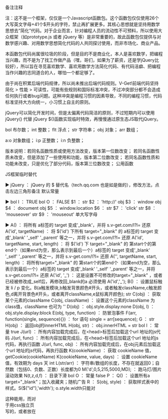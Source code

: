 备注注释

注：这不是一个框架，仅仅是一个Javascript函数包。这个函数包仅仅使用26个大写英文字母+41个$开头的字符，禁止再扩展更多。其核心思想就是坚持用数学思想去“简化”代码。对于企业而言，针对编程人员的流动性不可预料，所以使用大众框架（如prototype.js 或者 jQuery 等）是非常重要的，故此函数包仅提供与对数学感兴趣、对用数学思想简化代码的人共同探讨使用，而非市场化、商业产品。

本函数包代码尚属很垃圾的阶段，但是目的不是商业化，本人是喜欢数学，把编程当兴趣，而不是为了找工作做产品（嘿，哥们，如果为了薪资，还是学jQuery比较好），所以旨在寻觅喜欢数学、喜欢用数学方法简化代码、有代码洁癖、把编程当作兴趣的志同道合的人，哪怕一个都足够了。

由于尚在积累后端代码规律，所以尚未推出后端代码规则。V-Get!前端代码坚持 简化 > 性能 > 可读性，可能有些规则和国际标准冲突，不过冲突部分都不会造成任何执行或者bug问题。这种冲突是编程习惯的因素导致，不同的编程习惯，代码标准坚持大方向统一，小习惯上自主的原则。

jQuery可以简化开发时间，但是太偏离代码简洁的原则，不过短期内可以使用 jQuery() 代替 jQuery $()函数实现临时特效，再慢慢通过原生态JS取代jQuery。

bol 布尔数； int 整数； flt 浮点； str 字符串； obj 对象； arr 数组；

a:o 对象数组； i:p 正整数； i:n 负整数；

版本说明：若同名函数性质或使用方法改变，版本第一位数改变；
若同名函数性质未改变，但是添加了一些使用和功能，版本第二位数改变；
若同名函数性质和功能未改变，只是优化了部分代码，版本第三位数改变；
公用函数

JS框架临时替代

▶
jQuery ： jQuery 的 $ 替代名（tech.qq.com 也是如是做的），修改方法，点击左边三角形备注
默认常量

▶
bol I ： TRUE
bol O ： FALSE
$1 ：
str $2 ： 'http://'
obj $3 ： window
obj $4 ： document
obj $5 ： window.location
$6 ：
str $7 ： 'click'
str $8 ： 'mouseover'
str $9 ： 'mouseout'
单大写字母

▶
A() ： 将所有 a标签的 target 变成'_blank'，并将 s.v-get.com/l?l= 还原
A('id', targetName) ： 将 $('id') 下所有 target="_blank" 的 a标签的 target 变成'_blank' '_self' '_parent' 等之一，并将 s.v-get.com/l?l= 还原
A('id', targetName, start, length) ： 将 $('id') 下 target="_blank" 的 第start个的第end个（如果end为空，那么表示到最后一个）a标签的 target 变成'_blank' '_self' '_parent' 等之一，并将 s.v-get.com/l?l= 还原
A('', targetName, start, length) ： 将所有target="_blank" 的 第start个的第end个（如果end为空，那么表示到最后一个）a标签的 target 变成'_blank' '_self' '_parent' 等之一，并将 s.v-get.com/l?l= 还原
A('id', '_') ： 这是设置不可修改的target="_blank" ，或者已经被修改成_self后，再修改回_blank的a 必须使用 A('id','_');
B() ： 设置鼠标触发 li / p 变化。B(a触发模块,b触发背景颜色#开头，或者触发className,c触发颜色,d离开背景色#开头，或者离开className,e鼠标离开颜色);
str C(obj) ： 获取某个元素的className
C(obj, className) ： 设置这个元素的className 为 class值，className 也可为 ''
D(obj) ： obj.style.display:none
D(obj, I) ： obj.style.display:block
E(obj, type, function) ： 防冒泡事件
F(arr, function(single, sequence){}) ： for 语句 single = arr[sequence);
G ：
str H(obj) ： 返回obj的innerHTML
H(obj, str) ： obj.innerHTML = str
bol I ： 常量 true
J(url) ： 所有内容加载完成后，在<head>标签后加载这个url 地址的js代码
J(url, func) ： 所有内容加载完成后，在<head>标签后加载这个url 地址的js代码，再执行函数
J(url, func, obj) ： 所有内容加载完成后，在obj元素后加载这个url 地址的js代码，再执行函数
K(cookieName) ： 获取 cookieName 值，getCookie(cookieName)
K(cookieName, value, days) ： 设置 cookieName 值，有效期为 days 天
int L(str/arr) ： 字符串/数组的长度，不存在就返回0；自然数（包括0、负数、正数）长度都为0
M('d',0,5,215,5000,MD); ： 跑马灯/图片滚动效果
N(t,z,d,f) ： 目录下滑
bol O ： 常量 false
P ：
Q() ： 设置所有a target="_blank"；加入收藏夹；随机广告
R ：
S(obj, style) ： 获取样式表中的样式。S($("id"),'width'); o.style.width只能对 <div style="width:100px">这种能用，而对于用css独立页写的，或者放在<style>里面的，都无法使用
T(str) ： 判断str是否为（自然数、字符串、小数、【有值】array、存在的对象、有值类、布尔TRUE）
T(str, int:type) ： 判断str类型是不是 [0:'',1:'undefined',2:'boolean',3:'number',4:'string',5:'object',6:'function'][type]；若type为0，那么就是用上面的T(str)判断，如果为负数，就永远为false
U ：
V ：
W ：
X ：
Y ：
Z(html) ： 弹出一个id="z" ，内容为html的悬浮框
$

▶
obj $('id') ： 返回单个id对象，document.getElementById('id')
a:o $('^tag') ： 返回所有tag标签的对象数组，document.getElementsByTagName('tag')
a:o $('^*') ： 返回所有标签的对象数组，document.getElementsByTagName('*')
a:o $('.className') ： 返回所有class="className"的对象数组
a:o $('^tag.className') ： 返回所有tag标签的class="className"的对象数组
a:o $('id^tag') / $('^tag.className', $('id')) ： 返回id对象下所有tag标签的对象数组，document.getElementById('id').getElementsByTagName('tag')
a:o $('^tag', obj) ： 返回obj【如$('id')/$('^div')[0]】对象下所有tag标签的对象数组，document.getElementById('id').getElementsByTagName('tag')
a:o $('id^tag.className') / $('^tag.className', obj) ： 返回id对象下所有tag标签的class="className"的对象数组
$+小写字母

▶
$a ：
$b(obj, x, y) ： 设置这个元素背景位置为 background-positon:x,y
$c ：
$d ：
$e(bool) ： ie= i chrome=c firefox=f opera=o safari=s，没有b就是整数版本，比如 i9 i8 i6 c24 有b，就是具体版本 i9.0 i8.0 i6.0 c24.0.1312.57
$f ：
$g(obj, attribute) ： 获取 obj的 attribute值
$g(obj, attribute, value) ： 设置obj的 attribute值，value可以为（自然数[含0]、""、字符串）
$h ：
$i(num) ： 将负数、字符串转换成整数，如果num未指定，返回0
$j ：
str $k(str) ：获取当前链接 location.search 如 v-get.com/s?l=1&k=%E6%88%91%E7%88%B1%E4%BD%A0 的某个参数 $k("k") 返回 我爱你，$k("l) 返回 1
str $k(str, true) ： 获取当前链接 location.search 如 v-get.com/s?l=1&k=我爱你 的某个参数 $k("k") 返回 $k("k",I); 返回 decodeURI("我爱你") 即 “%E6%88%91%E7%88%B1%E4%BD%A0”
str $k(str, bol, url) ： 返回链接url的上述参数；$k("sk",O,"s?sk=E维科技"); 返回 “E维科技”； $k("sk",I,"s?sk=E维科技"); 返回“E%E7%BB%B4%E7%A7%91%E6%8A%80”
str $l(str) ： 返回str.toLowerCase()
str $l(url, true) ： 获取一个链接的域名；$l("e.v-get.com"); 返回 v-get.com
int $m(obj) ： 返回obj含边框的高的高度， 返回整数，而 $S(obj,"height")返回含 px的字符串
int $m(obj, TRUE) ： 返回obj含边框的宽的宽度，返回整数，而 $S(obj,"width")返回含 px的字符串
$n ：
$o(str) ： clearTimeout(str)
$o(str, TRUE) ： clearIntervale(str)
$o(func, time) ： setTimeout(func, time)
$o(func, time, true) ： setInterval(func,time)
arr $p(str, splits) ： str.split(splits);
$q ：
str $r(str, replace_pattern, replaceto) ： str.replace(replace_pattern, replaceto) 【并且已经先将 [\n\r] 等换行符替换掉了】
$s(arr) ： 返回数组arr中，随机一个元素
str $s(str,int:start,int:length) ： str.substr(start,length); 没有指定length就截取到尾部，如果start为0，从头开始；为负数，就是从倒数第start截取到尾部；$s('123456789',-2) = '89'
$t ：
$u ：
$v ：
$w ：
$x(str, chrs_search, int:start) ： 从start位字符开始，查找chars_search字符/串，找到返回找到位置，没找到返回-1；str.indexOf(chrs_search, start||0)
$y ：
$z ：
$+大写字母

▶
$A(url, vars, obj) ： $A("a.php","3342&sk=js",$("ajax"));Ajax Post，ajax会出现跨域问题。vars 默认传递 'v='+vars; 如果传递多个值，vars 可以是 123&b=3423&c=33…… 获得post返回输出值之后，写入 obj
$A(url, vars, false, func(h){}) ：var fun=function(h){alert(h);};$A("a.php","3342&sk=js",O,【function(h){alert(h);} 或者 fun(h)】);这里函数里面的h是post传递之后返回输出值，这里不会预先输出，而是可以再设置直接传递一个返回值的函数
$A(url, vars, obj, func(h){}) ：将返回值输出在obj中，并执行带这个输出值h的函数
$B ：
$C(tagName="div", id=idName/class=className, str, position_obj=document.body) ： $C("span","id=love","I Love You..."); 创建一个id=idName或class=className的tagName标签，并将str作为其innerHTML，【并且返回这个创建的元素obj】 $C(O,"id=love","love"); 在document.body后创建一个 <div id="love">love</div>，而且可以使用obj操作这个元素；var obj=$C("script");
$D(obj, ) ： $D(a外面的id,显示区的tagName,是否有class ，默认 id=?da cda class=?d 或者 id=?d ?do
$E ：
$F ：
$G ：
$H ：
$I ：
$J ：
$K(obj, strs) ： $K($("id"),"上海市,北京市");批量替换用逗号隔开的关键词为红色
str $L(url) ： 将非本站域名下的网址改变成s.v-get.com/l?l=
$M ：
$N ：
$O ：
$P ：
$Q ：
$R ：
$S() ：
$T ：
$U ：
$V ：
$W ：
$X ：
$Y ：
$Z ：
